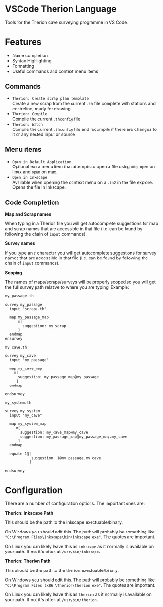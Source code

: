 # VSCode Therion Language

Tools for the Therion cave surveying programme in VS Code.

# Features

- Name completion
- Syntax Highlighting
- Formatting
- Useful commands and context menu items

## Commands

- `Therion: Create scrap plan template`  
  Create a new scrap from the current `.th` file complete with stations and centreline, ready for drawing
- `Therion: Compile`  
  Compile the current `.thconfig` file
- `Therion: Watch`  
  Compile the current `.thconfig` file and recompile if there are changes to it or any nested input or source

## Menu items

- `Open in Default Application`  
  Optional extra menu item that attempts to open a file using `xdg-open` on linux and `open` on mac.
- `Open in Inkscape`  
  Available when opening the context menu on a `.th2` in the file explore. Opens the file in Inkscape.

## Code Completion

**Map and Scrap names**

When typing in a Therion file you will get autocomplete suggestions for map and scrap names that are accessible in that file (i.e. can be found by following the chain of `input` commands).

**Survey names**

If you type an `@` character you will get autocomplete suggestions for survey names that are accessible in that file (i.e. can be found by following the chain of `input` commands).

**Scoping**

The names of maps/scraps/surveys will be properly scoped so you will get the full survey path relative to where you are typing. Example:

`my_passage.th`

```
survey my_passage
  input "scraps.th"

  map my_passage_map
      m[
        suggestion: my_scrap
      ]
  endmap
ensurvey
```

`my_cave.th`

```
survey my_cave
  input "my_passage"

  map my_cave_map
    m[
      suggestion: my_passage_map@my_passage
     ]
  endmap

endsurvey
```

`my_system.th`

```
survey my_system
  input "my_cave"

  map my_system_map
     m[
       suggestion: my_cave_map@my_cave
       suggestion: my_passage_map@my_passage_map.my_cave
      ]
  endmap

  equate 1@[
            suggestion: 1@my_passage.my_cave
           ]

endsurvey
```

# Configuration

There are a number of configuration options. The important ones are:

**Therion: Inkscape Path**

This should be the path to the inkscape exectuable/binary.

On Windows you should edit this. The path will probably be something like `"C:\Program Files\Inkscape\bin\inkscape.exe"`. The quotes are important.

On Linux you can likely leave this as `inkscape` as it normally is available on your path. If not it's often at `/usr/bin/inkscape`.

**Therion: Therion Path**

This should be the path to the therion exectuable/binary.

On Windows you should edit this. The path will probably be something like `"C:\Program Files (x86)\Therion\therion.exe"`. The quotes are important.

On Linux you can likely leave this as `therion` as it normally is available on your path. If not it's often at `/usr/bin/therion`.
